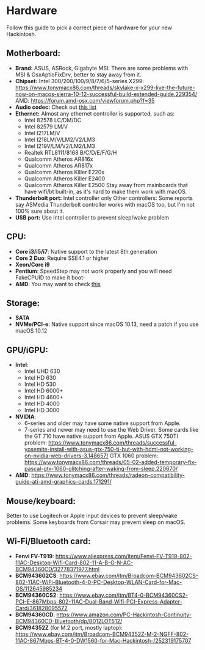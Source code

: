 # Hardware
Follow this guide to pick a correct piece of hardware for your new Hackintosh.
## Motherboard:
- **Brand:** ASUS, ASRock, Gigabyte
  MSI: There are some problems with MSI & OsxAptioFixDrv, better to stay away from it.
- **Chipset:** Intel 300/200/100/9/8/7/6/5-series
  X299: https://www.tonymacx86.com/threads/skylake-x-x299-live-the-future-now-on-macos-sierra-10-12-successful-build-extended-guide.229354/
  AMD: https://forum.amd-osx.com/viewforum.php?f=35
- **Audio codec:** Check out [this list](https://github.com/vit9696/AppleALC/wiki/Supported-codecs)
- **Ethernet:** Almost any ethernet controller is supported, such as: 
  - Intel 82578 LC/DM/DC
  - Intel 82579 LM/V
  - Intel I217LM/V
  - Intel I218LM/V/LM2/V2/LM3
  - Intel I219V/LM/V2/LM2/LM3
  - Realtek RTL8111/8168 B/C/D/E/F/G/H
  - Qualcomm Atheros AR816x
  - Qualcomm Atheros AR817x
  - Qualcomm Atheros Killer E220x
  - Qualcomm Atheros Killer E2400
  - Qualcomm Atheros Killer E2500
  Stay away from mainboards that have wifi/bt built-in, as it's hard to make them work with macOS.
- **Thunderbolt port:** Intel controller only
  Other controllers: Some reports say ASMedia Thunderbolt controller works with macOS too, but I'm not 100% sure about it.
- **USB port:** Use Intel controller to prevent sleep/wake problem

## CPU:
- **Core i3/i5/i7**: Native support to the latest 8th generation
- **Core 2 Duo**: Require SSE4.1 or higher
- **Xeon/Core i9**
- **Pentium**: SpeedStep may not work properly and you will need FakeCPUID to make it boot-
- **AMD**: You may want to check [this](https://forum.amd-osx.com/viewforum.php?f=35)
## Storage:
- **SATA**
- **NVMe/PCI-e**: Native support since macOS 10.13, need a patch if you use macOS 10.12
## GPU/iGPU:
- **Intel**:
  - Intel UHD 630
  - Intel HD 630
  - Intel HD 530
  - Intel HD 6000+
  - Intel HD 4600+
  - Intel HD 4000
  - Intel HD 3000
- **NVIDIA**:
  - 6-series and older may have some native support from Apple.
  - 7-series and newer may need to use the Web Driver. Some cards like the GT 710 have native support from Apple.
  ASUS GTX 750TI problem: https://www.tonymacx86.com/threads/successful-yosemite-install-with-asus-gtx-750-ti-but-with-hdmi-not-working-on-nvidia-web-drivers-3.148657/
  GTX 1060 problem: https://www.tonymacx86.com/threads/05-02-added-temporary-fix-pascal-gtx-1060-glitching-after-waking-from-sleep.220670/
- **AMD**: https://www.tonymacx86.com/threads/radeon-compatibility-guide-ati-amd-graphics-cards.171291/

## Mouse/keyboard:
Better to use Logitech or Apple input devices to prevent sleep/wake problems. Some keyboards from Corsair may prevent sleep on macOS.
## Wi-Fi/Bluetooth card:
- **Fenvi FV-T919**: https://www.aliexpress.com/item/Fenvi-FV-T919-802-11AC-Desktop-Wifi-Card-802-11-A-B-G-N-AC-BCM94360CD/32778371977.html
- **BCM943602CS**: https://www.ebay.com/itm/Broadcom-BCM943602CS-802-11AC-WiFi-Bluetooth-4-0-PC-Desktop-WLAN-Card-for-Mac-OS/112645985234
- **BCM94360CS2**: https://www.ebay.com/itm/BT4-0-BCM94360CS2-PCI-E-867Mbps-802-11AC-Dual-Band-Wifi-PCI-Express-Adapter-Card/361828095572
- **BCM94360CD**: https://www.amazon.com/PC-Hackintosh-Continuity-BCM94360CD-Bluetooth/dp/B012LOT512/
- **BCM94352Z** (for M.2 port, mostly laptop): https://www.ebay.com/itm/Broadcom-BCM94352Z-M-2-NGFF-802-11AC-867Mbps-BT-4-0-DW1560-for-Mac-Hackintosh-/252319175707

